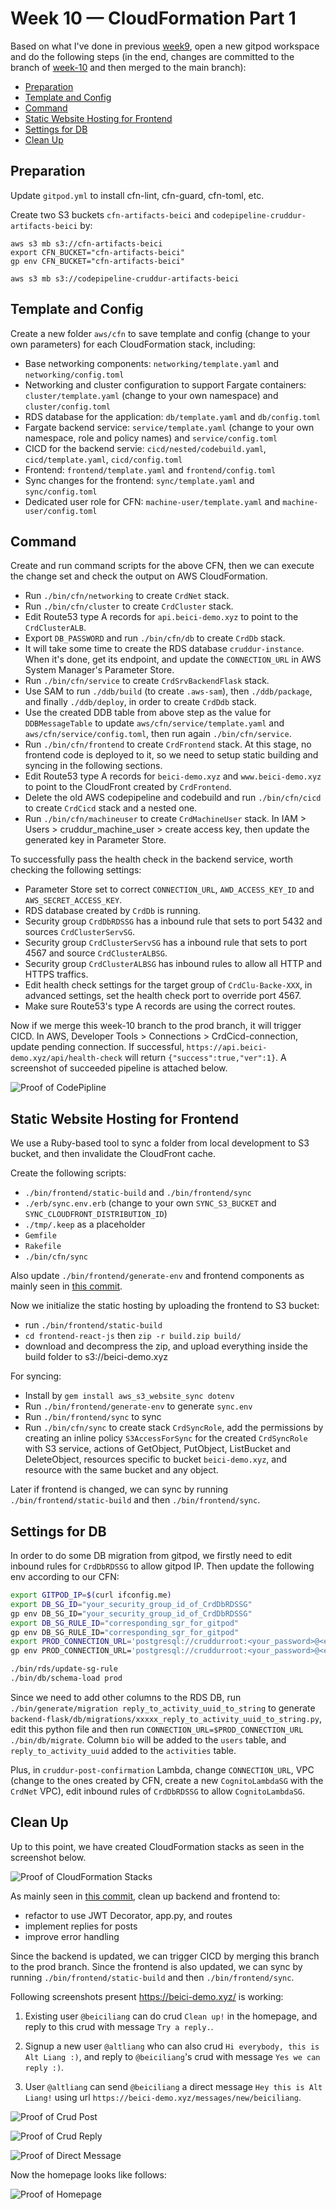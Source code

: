 # Week 10 — CloudFormation Part 1


Based on what I've done in previous [week9](https://github.com/beiciliang/aws-bootcamp-cruddur-2023/blob/main/journal/week9.md), open a new gitpod workspace and do the following steps (in the end, changes are committed to the branch of [week-10](https://github.com/beiciliang/aws-bootcamp-cruddur-2023/tree/week-10) and then merged to the main branch):

- [Preparation](#preparation)
- [Template and Config](#template-and-config)
- [Command](#command)
- [Static Website Hosting for Frontend](#static-website-hosting-for-frontend)
- [Settings for DB](#settings-for-db)
- [Clean Up](#clean-up)

## Preparation

Update `gitpod.yml` to install cfn-lint, cfn-guard, cfn-toml, etc.

Create two S3 buckets `cfn-artifacts-beici` and `codepipeline-cruddur-artifacts-beici` by:

```
aws s3 mb s3://cfn-artifacts-beici
export CFN_BUCKET="cfn-artifacts-beici"
gp env CFN_BUCKET="cfn-artifacts-beici"

aws s3 mb s3://codepipeline-cruddur-artifacts-beici
```

## Template and Config

Create a new folder `aws/cfn` to save template and config (change to your own parameters) for each CloudFormation stack, including:

- Base networking components: `networking/template.yaml` and `networking/config.toml`
- Networking and cluster configuration to support Fargate containers: `cluster/template.yaml` (change to your own namespace) and `cluster/config.toml`
- RDS database for the application: `db/template.yaml` and `db/config.toml`
- Fargate backend service: `service/template.yaml` (change to your own namespace, role and policy names) and `service/config.toml`
- CICD for the backend servie: `cicd/nested/codebuild.yaml`, `cicd/template.yaml`, `cicd/config.toml`
- Frontend: `frontend/template.yaml` and `frontend/config.toml`
- Sync changes for the frontend: `sync/template.yaml` and `sync/config.toml`
- Dedicated user role for CFN: `machine-user/template.yaml` and `machine-user/config.toml`

## Command

Create and run command scripts for the above CFN, then we can execute the change set and check the output on AWS CloudFormation.

- Run `./bin/cfn/networking` to create `CrdNet` stack.
- Run `./bin/cfn/cluster` to create `CrdCluster` stack.
- Edit Route53 type A records for `api.beici-demo.xyz` to point to the `CrdClusterALB`.
- Export `DB_PASSWORD` and run `./bin/cfn/db` to create `CrdDb` stack.
- It will take some time to create the RDS database `cruddur-instance`. When it's done, get its endpoint, and update the `CONNECTION_URL` in AWS System Manager's Parameter Store.
- Run `./bin/cfn/service` to create `CrdSrvBackendFlask` stack.
- Use SAM to run `./ddb/build` (to create `.aws-sam`), then `./ddb/package`, and finally `./ddb/deploy`, in order to create `CrdDdb` stack.
- Use the created DDB table from above step as the value for `DDBMessageTable` to update `aws/cfn/service/template.yaml` and `aws/cfn/service/config.toml`, then run again `./bin/cfn/service`.
- Run `./bin/cfn/frontend` to create `CrdFrontend` stack. At this stage, no frontend code is deployed to it, so we need to setup static building and syncing in the following sections.
- Edit Route53 type A records for `beici-demo.xyz` and `www.beici-demo.xyz` to point to the CloudFront created by `CrdFrontend`.
- Delete the old AWS codepipeline and codebuild and run `./bin/cfn/cicd` to create `CrdCicd` stack and a nested one.
- Run `./bin/cfn/machineuser` to create `CrdMachineUser` stack. In IAM > Users > cruddur_machine_user > create access key, then update the generated key in Parameter Store.

To successfully pass the health check in the backend service, worth checking the following settings:

- Parameter Store set to correct `CONNECTION_URL`, `AWD_ACCESS_KEY_ID` and `AWS_SECRET_ACCESS_KEY`.
- RDS database created by `CrdDb` is running.
- Security group `CrdDbRDSSG` has a inbound rule that sets to port 5432 and sources `CrdClusterServSG`.
- Security group `CrdClusterServSG` has a inbound rule that sets to port 4567 and source `CrdClusterALBSG`.
- Security group `CrdClusterALBSG` has inbound rules to allow all HTTP and HTTPS traffics.
- Edit health check settings for the target group of `CrdClu-Backe-XXX`, in advanced settings, set the health check port to override port 4567.
- Make sure Route53's type A records are using the correct routes.

Now if we merge this week-10 branch to the prod branch, it will trigger CICD. In AWS, Developer Tools > Connections > CrdCicd-connection, update pending connection. If successful, `https://api.beici-demo.xyz/api/health-check` will return `{"success":true,"ver":1}`. A screenshot of succeeded pipeline is attached below.

![Proof of CodePipline](assets/week10-codepipeline.png)

## Static Website Hosting for Frontend

We use a Ruby-based tool to sync a folder from local development to S3 bucket, and then invalidate the CloudFront cache.

Create the following scripts:

- `./bin/frontend/static-build` and `./bin/frontend/sync`
- `./erb/sync.env.erb` (change to your own `SYNC_S3_BUCKET` and `SYNC_CLOUDFRONT_DISTRIBUTION_ID`)
- `./tmp/.keep` as a placeholder
- `Gemfile`
- `Rakefile`
- `./bin/cfn/sync`

Also update `./bin/frontend/generate-env` and frontend components as mainly seen in [this commit](https://github.com/beiciliang/aws-bootcamp-cruddur-2023/commit/1fc9628911ac57adf6335d8c365dcc79142ea0af).

Now we initialize the static hosting by uploading the frontend to S3 bucket:

- run `./bin/frontend/static-build`
- `cd frontend-react-js` then `zip -r build.zip build/`
- download and decompress the zip, and upload everything inside the build folder to s3://beici-demo.xyz

For syncing:

- Install by `gem install aws_s3_website_sync dotenv`
- Run `./bin/frontend/generate-env` to generate `sync.env`
- Run `./bin/frontend/sync` to sync
- Run `./bin/cfn/sync` to create stack `CrdSyncRole`, add the permissions by creating an inline policy `S3AccessForSync` for the created `CrdSyncRole` with S3 service, actions of GetObject, PutObject, ListBucket and DeleteObject, resources specific to bucket `beici-demo.xyz`, and resource with the same bucket and any object.

Later if frontend is changed, we can sync by running `./bin/frontend/static-build` and then `./bin/frontend/sync`.

## Settings for DB

In order to do some DB migration from gitpod, we firstly need to edit inbound rules for `CrdDbRDSSG` to allow gitpod IP. Then update the following env according to our CFN:

```sh
export GITPOD_IP=$(curl ifconfig.me)
export DB_SG_ID="your_security_group_id_of_CrdDbRDSSG"
gp env DB_SG_ID="your_security_group_id_of_CrdDbRDSSG"
export DB_SG_RULE_ID="corresponding_sgr_for_gitpod"
gp env DB_SG_RULE_ID="corresponding_sgr_for_gitpod"
export PROD_CONNECTION_URL='postgresql://cruddurroot:<your_password>@<endpoint_of_cruddur-instance>:5432/cruddur'
gp env PROD_CONNECTION_URL='postgresql://cruddurroot:<your_password>@<endpoint_of_cruddur-instance>:5432/cruddur'

./bin/rds/update-sg-rule
./bin/db/schema-load prod
```

Since we need to add other columns to the RDS DB, run `./bin/generate/migration reply_to_activity_uuid_to_string` to generate `backend-flask/db/migrations/xxxxx_reply_to_activity_uuid_to_string.py`, edit this python file and then run `CONNECTION_URL=$PROD_CONNECTION_URL ./bin/db/migrate`. Column `bio` will be added to the `users` table, and `reply_to_activity_uuid` added to the `activities` table.

Plus, in `cruddur-post-confirmation` Lambda, change `CONNECTION_URL`, VPC (change to the ones created by CFN, create a new `CognitoLambdaSG` with the `CrdNet` VPC), edit inbound rules of `CrdDbRDSSG` to allow `CognitoLambdaSG`.

## Clean Up

Up to this point, we have created CloudFormation stacks as seen in the screenshot below.

![Proof of CloudFormation Stacks](assets/week10-cloudformation.png)

As mainly seen in [this commit](https://github.com/beiciliang/aws-bootcamp-cruddur-2023/commit/4af71269ba106663dcbd43d9ddd984e9e0e7bd20), clean up backend and frontend to:

- refactor to use JWT Decorator, app.py, and routes
- implement replies for posts
- improve error handling

Since the backend is updated, we can trigger CICD by merging this branch to the prod branch. Since the frontend is also updated, we can sync by running `./bin/frontend/static-build` and then `./bin/frontend/sync`.

Following screenshots present https://beici-demo.xyz/ is working:

1. Existing user `@beiciliang` can do crud `Clean up!` in the homepage, and reply to this crud with message `Try a reply.`.

2. Signup a new user `@altliang` who can also crud `Hi everybody, this is Alt Liang :)`, and reply to `@beiciliang`'s crud with message `Yes we can reply :)`.

3. User `@altliang` can send `@beiciliang` a direct message `Hey this is Alt Liang!` using url `https://beici-demo.xyz/messages/new/beiciliang`.

![Proof of Crud Post](assets/week10-altpost.png)

![Proof of Crud Reply](assets/week10-altreply.png)

![Proof of Direct Message](assets/week10-message.png)

Now the homepage looks like follows:

![Proof of Homepage](assets/week10-home.png)
